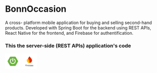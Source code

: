 # BonnOccasion
A cross- platform mobile application for buying and selling second-hand products. Developed with Spring Boot for the backend using REST APIs, React Native for the frontend, and Firebase for authentification. 
### This the server-side (REST APIs) application's code

<div style="display: inline;">
  <img src="./springboot.png" alt="SpringBoot" width="50"/>
  <img src="./firebase.png" alt="Firebase" width="50"/>
</div>
